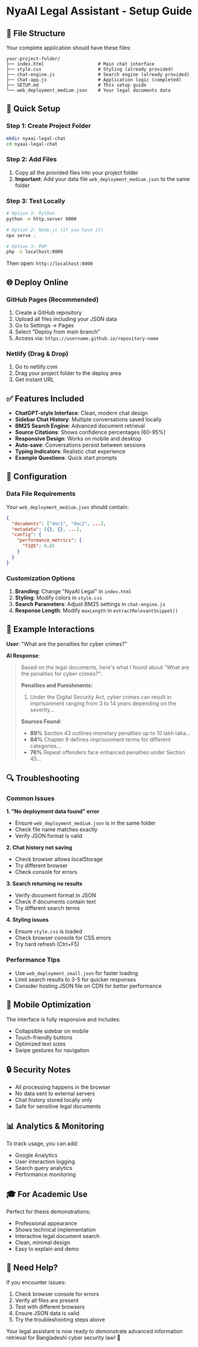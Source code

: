 # NyaAI Legal Assistant - Setup Guide

## 📁 File Structure
Your complete application should have these files:

```
your-project-folder/
├── index.html                    # Main chat interface
├── style.css                     # Styling (already provided)
├── chat-engine.js                # Search engine (already provided)
├── chat-app.js                   # Application logic (completed)
├── SETUP.md                      # This setup guide
└── web_deployment_medium.json    # Your legal documents data
```

## 🚀 Quick Setup

### Step 1: Create Project Folder
```bash
mkdir nyaai-legal-chat
cd nyaai-legal-chat
```

### Step 2: Add Files
1. Copy all the provided files into your project folder
2. **Important**: Add your data file `web_deployment_medium.json` to the same folder

### Step 3: Test Locally
```bash
# Option 1: Python
python -m http.server 8000

# Option 2: Node.js (if you have it)
npx serve .

# Option 3: PHP
php -S localhost:8000
```

Then open: `http://localhost:8000`

## 🌐 Deploy Online

### GitHub Pages (Recommended)
1. Create a GitHub repository
2. Upload all files including your JSON data
3. Go to Settings → Pages
4. Select "Deploy from main branch"
5. Access via: `https://username.github.io/repository-name`

### Netlify (Drag & Drop)
1. Go to netlify.com
2. Drag your project folder to the deploy area
3. Get instant URL

## ✅ Features Included

- **ChatGPT-style Interface**: Clean, modern chat design
- **Sidebar Chat History**: Multiple conversations saved locally
- **BM25 Search Engine**: Advanced document retrieval
- **Source Citations**: Shows confidence percentages (60-95%)
- **Responsive Design**: Works on mobile and desktop
- **Auto-save**: Conversations persist between sessions
- **Typing Indicators**: Realistic chat experience
- **Example Questions**: Quick start prompts

## 🔧 Configuration

### Data File Requirements
Your `web_deployment_medium.json` should contain:
```json
{
  "documents": ["doc1", "doc2", ...],
  "metadata": [{}, {}, ...],
  "config": {
    "performance_metrics": {
      "f1@5": 0.85
    }
  }
}
```

### Customization Options
1. **Branding**: Change "NyaAI Legal" in `index.html`
2. **Styling**: Modify colors in `style.css`
3. **Search Parameters**: Adjust BM25 settings in `chat-engine.js`
4. **Response Length**: Modify `maxLength` in `extractRelevantSnippet()`

## 🎯 Example Interactions

**User**: "What are the penalties for cyber crimes?"

**AI Response**: 
> Based on the legal documents, here's what I found about "What are the penalties for cyber crimes?":
> 
> **Penalties and Punishments:**
> 
> 1. Under the Digital Security Act, cyber crimes can result in imprisonment ranging from 3 to 14 years depending on the severity...
> 
> **Sources Found:**
> - **89%** Section 43 outlines monetary penalties up to 10 lakh taka...
> - **84%** Chapter 9 defines imprisonment terms for different categories...
> - **76%** Repeat offenders face enhanced penalties under Section 45...

## 🔍 Troubleshooting

### Common Issues

**1. "No deployment data found" error**
- Ensure `web_deployment_medium.json` is in the same folder
- Check file name matches exactly
- Verify JSON format is valid

**2. Chat history not saving**
- Check browser allows localStorage
- Try different browser
- Check console for errors

**3. Search returning no results**
- Verify document format in JSON
- Check if documents contain text
- Try different search terms

**4. Styling issues**
- Ensure `style.css` is loaded
- Check browser console for CSS errors
- Try hard refresh (Ctrl+F5)

### Performance Tips
- Use `web_deployment_small.json` for faster loading
- Limit search results to 3-5 for quicker responses
- Consider hosting JSON file on CDN for better performance

## 📱 Mobile Optimization

The interface is fully responsive and includes:
- Collapsible sidebar on mobile
- Touch-friendly buttons
- Optimized text sizes
- Swipe gestures for navigation

## 🔒 Security Notes

- All processing happens in the browser
- No data sent to external servers
- Chat history stored locally only
- Safe for sensitive legal documents

## 📊 Analytics & Monitoring

To track usage, you can add:
- Google Analytics
- User interaction logging
- Search query analytics
- Performance monitoring

## 🎓 For Academic Use

Perfect for thesis demonstrations:
- Professional appearance
- Shows technical implementation
- Interactive legal document search
- Clean, minimal design
- Easy to explain and demo

## 🚨 Need Help?

If you encounter issues:
1. Check browser console for errors
2. Verify all files are present
3. Test with different browsers
4. Ensure JSON data is valid
5. Try the troubleshooting steps above

Your legal assistant is now ready to demonstrate advanced information retrieval for Bangladeshi cyber security law! 🎉